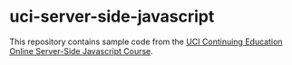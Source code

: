 # uci-server-side-javascript
This repository contains sample code from the [UCI Continuing Education Online Server-Side Javascript Course](https://ce.uci.edu/courses/sectiondetail.aspx?year=2020&term=WINTER&sid=00448&iesrc=ctr).
